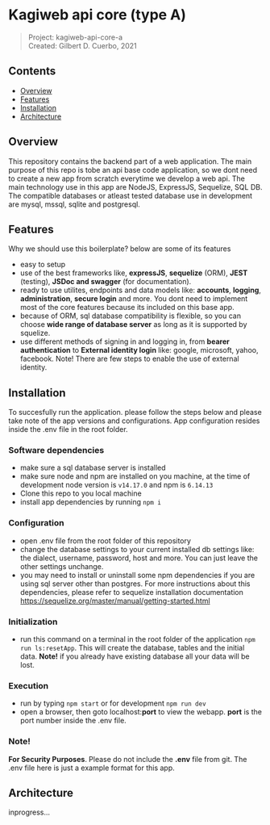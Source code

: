 # Kagiweb api core (type A)
 > Project: kagiweb-api-core-a  
 > Created: Gilbert D. Cuerbo, 2021


## Contents  
- [Overview](#overview)
- [Features](#features)
- [Installation](#installation)
- [Architecture](#architecture)


## Overview
This repository contains the backend part of a web application. The main purpose of this repo is tobe an api
base code application, so we dont need to create a new app from scratch everytime we develop a web api. The main
technology use in this app are NodeJS, ExpressJS, Sequelize, SQL DB. The compatible databases or atleast tested
database use in development are mysql, mssql, sqlite and postgresql.


## Features
Why we should use this boilerplate? below are some of its features
- easy to setup
- use of the best frameworks like, **expressJS**, **sequelize** (ORM), **JEST** (testing), **JSDoc and
  swagger** (for documentation).
- ready to use utilites, endpoints and data models like: **accounts**, **logging**, **administration**,
  **secure login** and more. You dont need to implement most of the core features because its included
  on this base app.
- because of ORM, sql database compatibility is flexible, so you can choose **wide range of database server**
  as long as it is supported by squelize.
- use different methods of signing in and logging in, from **bearer authentication** to **External identity login**
  like: google, microsoft, yahoo, facebook. Note! There are few steps to enable the use of external identity.


## Installation
To succesfully run the application. please follow the steps below and please take note of the app versions
and configurations. App configuration resides inside the .env file in the root folder.

### Software dependencies
- make sure a sql database server is installed
- make sure node and npm are installed on you machine, at the time of development node version
  is `v14.17.0` and npm is `6.14.13`
- Clone this repo to you local machine
- install app dependencies by running `npm i`
 
### Configuration
- open .env file from the root folder of this repository
- change the database settings to your current installed db settings like: the dialect, username, password,
  host and more. You can just leave the other settings unchange.
- you may need to install or uninstall some npm dependencies if you are using sql server other than postgres.
  For more instructions about this dependencies, please refer to sequelize installation documentation
  https://sequelize.org/master/manual/getting-started.html
  
### Initialization
- run this command on a terminal in the root folder of the application ```npm run ls:resetApp```. This will
  create the database, tables and the initial data. **Note!** if you already have existing database all your
  data will be lost.

### Execution
- run by typing `npm start` or for development `npm run dev`
- open a browser, then goto localhost:**port** to view the webapp. **port** is the port number inside the
  .env file.

### Note!
**For Security Purposes**. Please do not include the **.env** file from git. The .env file here is
just a example format for this app.


## Architecture
inprogress...